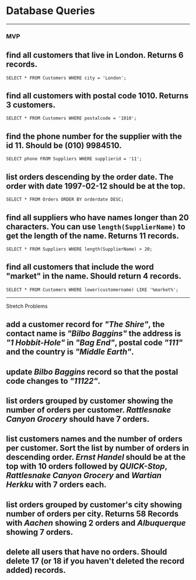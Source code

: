 # Database Queries
---
### MVP
## find all customers that live in London. Returns 6 records.

  ```
  SELECT * FROM Customers WHERE city = 'London'; 
  ```

## find all customers with postal code 1010. Returns 3 customers.

  ```
  SELECT * FROM Customers WHERE postalcode = '1010'; 
  ```

## find the phone number for the supplier with the id 11. Should be (010) 9984510.

  ```
  SELECT phone FROM Suppliers WHERE supplierid = '11'; 
  ```

## list orders descending by the order date. The order with date 1997-02-12 should be at the top.

  ```
  SELECT * FROM Orders ORDER BY orderdate DESC;
  ```

## find all suppliers who have names longer than 20 characters. You can use `length(SupplierName)` to get the length of the name. Returns 11 records.

  ```
  SELECT * FROM Suppliers WHERE length(SupplierName) > 20;
  ```

## find all customers that include the word "market" in the name. Should return 4 records.

  ```
  SELECT * FROM Customers WHERE lower(customername) LIKE '%market%';
  ```

---
Stretch Problems
## add a customer record for _"The Shire"_, the contact name is _"Bilbo Baggins"_ the address is _"1 Hobbit-Hole"_ in _"Bag End"_, postal code _"111"_ and the country is _"Middle Earth"_.

## update _Bilbo Baggins_ record so that the postal code changes to _"11122"_.

## list orders grouped by customer showing the number of orders per customer. _Rattlesnake Canyon Grocery_ should have 7 orders.

## list customers names and the number of orders per customer. Sort the list by number of orders in descending order. _Ernst Handel_ should be at the top with 10 orders followed by _QUICK-Stop_, _Rattlesnake Canyon Grocery_ and _Wartian Herkku_ with 7 orders each.

## list orders grouped by customer's city showing number of orders per city. Returns 58 Records with _Aachen_ showing 2 orders and _Albuquerque_ showing 7 orders.

## delete all users that have no orders. Should delete 17 (or 18 if you haven't deleted the record added) records.
